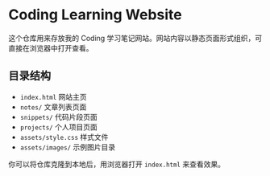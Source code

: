 # Coding Learning Website

这个仓库用来存放我的 Coding 学习笔记网站。网站内容以静态页面形式组织，可直接在浏览器中打开查看。

## 目录结构

- `index.html` 网站主页
- `notes/` 文章列表页面
- `snippets/` 代码片段页面
- `projects/` 个人项目页面
- `assets/style.css` 样式文件
- `assets/images/` 示例图片目录

你可以将仓库克隆到本地后，用浏览器打开 `index.html` 来查看效果。
